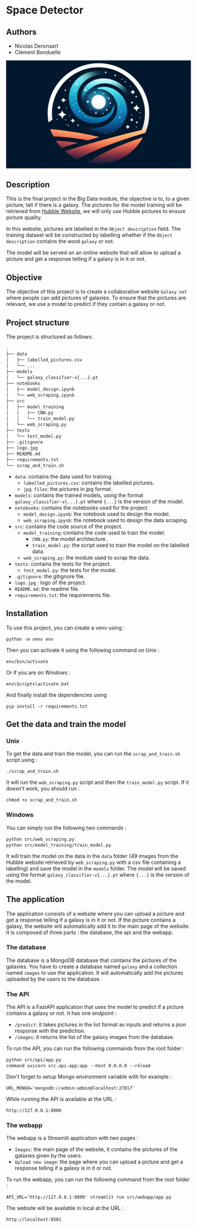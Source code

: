 # Space Detector

## Authors

- Nicolas Deronsart
- Clément Bonduelle

![Logo](logo.jpg "Title")

## Description

This is the final project in the Big Data module, the objective is to, to a given picture, tell if there is a galaxy.
The pictures for the model training will be retrieved from [Hubble Website](https://esahubble.org/images/), we will only use Hubble pictures to ensure picture quality.

In this website, pictures are labelled in the `Object description` field. The training dataset will be constructed by labelling whether if the `Object description` contains the word `galaxy` or not.

The model will be served on an online website that will allow to upload a picture and get a response telling if a galaxy is in it or not.

## Objective

The objective of this project is to create a collaborative website `Galaxy.net` where people can add pictures of galaxies. To ensure that the pictures are relevant, we use a model to predict if they contain a galaxy or not.  

## Project structure

The project is structured as follows:

```
.
├── data
│   ├── labelled_pictures.csv
│   └── ...
├── models
│   └── galaxy_classifier-v{...}.pt
├── notebooks
│   ├── model_design.ipynb
│   └── web_scraping.ipynb
├── src
│   ├── model_training
│   │   ├── CNN.py
│   │   └── train_model.py
│   └── web_scraping.py
├── tests
│   └── test_model.py
├── .gitignore
├── logo.jpg
├── README.md
├── requirements.txt
└── scrap_and_train.sh
```

- `data`: contains the data used for training.
    - `labelled_pictures.csv`: contains the labelled pictures.
    - `jpg files`: the pictures in jpg format.
- `models`: contains the trained models, using the format `galaxy_classifier-v{...}.pt` where `{...}` is the version of the model.
- `notebooks`: contains the notebooks used for the project.
    - `model_design.ipynb`: the notebook used to design the model.
    - `web_scraping.ipynb`: the notebook used to design the data scraping.
- `src`: contains the code source of the project.
    - `model_training`: contains the code used to train the model.
        - `CNN.py`: the model architecture.
        - `train_model.py`: the script used to train the model on the labelled data.
    - `web_scraping.py`: the module used to scrap the data.
- `tests`: contains the tests for the project.
    - `test_model.py`: the tests for the model.
- `.gitignore`: the gitignore file.
- `logo.jpg` : logo of the project.
- `README.md`: the readme file.
- `requirements.txt`: the requirements file.

## Installation

To use this project, you can create a venv using : 
```
python -m venv env
```

Then you can activate it using the following command on Unix : 
```
env/bin/activate
```

Or if you are on Windows :
```
env\Scripts\activate.bat
``` 

And finally install the dependencies using 
```
pip install -r requirements.txt
```

## Get the data and train the model

### Unix
To get the data and train the model, you can run the `scrap_and_train.sh` script using :
```
./scrap_and_train.sh
```
It will run the `web_scraping.py` script and then the `train_model.py` script.
If it doesn't work, you should run : 
```
chmod +x scrap_and_train.sh
```

### Windows

You can simply run the following two commands :

```
python src/web_scraping.py
python src/model_training/train_model.py
```

It will train the model on the data in the `data` folder (49 images from the Hubble website retrieved by `web_scraping.py` with a csv file containing a labelling) and save the model in the `models` folder. The model will be saved using the format `galaxy_classifier-v{...}.pt` where `{...}` is the version of the model.

## The application

The application consists of a website where you can upload a picture and get a response telling if a galaxy is in it or not. If the picture contains a galaxy, the website will automatically add it to the main page of the website. It is composed of three parts : the database, the api and the webapp.

### The database

The database is a MongoDB database that contains the pictures of the galaxies.
You have to create a database named `galaxy` and a collection named `images` to use the application.
It will automatically add the pictures uploaded by the users to the database.

### The API

The API is a FastAPI application that uses the model to predict if a picture contains a galaxy or not. It has one endpoint :
- `/predict`: it takes pictures in the list format as inputs and returns a json response with the prediction.
- `/images`: it returns the list of the galaxy images from the database.

To run the API, you can run the following commands from the root folder : 
```
python src/api/app.py
command uvicorn src.api.app:app --host 0.0.0.0 --reload
```
Don't forget to setup Mongo environment variable with for example : 
```
URL_MONGO='mongodb://admin:admin@localhost:27017'
```

While running the API is available at the URL : 
```
http://127.0.0.1:8000
```

### The webapp

The webapp is a Streamlit application with two pages :
- `Images`: the main page of the website, it contains the pictures of the galaxies given by the users.
- `Upload new image`: the page where you can upload a picture and get a response telling if a galaxy is in it or not.

To run the webapp, you can run the following command from the root folder : 
```
API_URL='http://127.0.0.1:8000' streamlit run src/webapp/app.py
```

The website will be available in local at the URL : 
```
http://localhost:8501
```
